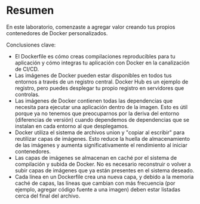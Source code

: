# Resumen

En este laboratorio, comenzaste a agregar valor creando tus propios contenedores de Docker personalizados.

Conclusiones clave:

- El Dockerfile es cómo creas compilaciones reproducibles para tu aplicación y cómo integras tu aplicación con Docker en la canalización de CI/CD.
- Las imágenes de Docker pueden estar disponibles en todos tus entornos a través de un registro central. Docker Hub es un ejemplo de registro, pero puedes desplegar tu propio registro en servidores que controlas.
- Las imágenes de Docker contienen todas las dependencias que necesita para ejecutar una aplicación dentro de la imagen. Esto es útil porque ya no tenemos que preocuparnos por la deriva del entorno (diferencias de versión) cuando dependemos de dependencias que se instalan en cada entorno al que desplegamos.
- Docker utiliza el sistema de archivos union y "copiar al escribir" para reutilizar capas de imágenes. Esto reduce la huella de almacenamiento de las imágenes y aumenta significativamente el rendimiento al iniciar contenedores.
- Las capas de imágenes se almacenan en caché por el sistema de compilación y subida de Docker. No es necesario reconstruir o volver a subir capas de imágenes que ya están presentes en el sistema deseado.
- Cada línea en un Dockerfile crea una nueva capa, y debido a la memoria caché de capas, las líneas que cambian con más frecuencia (por ejemplo, agregar código fuente a una imagen) deben estar listadas cerca del final del archivo.
